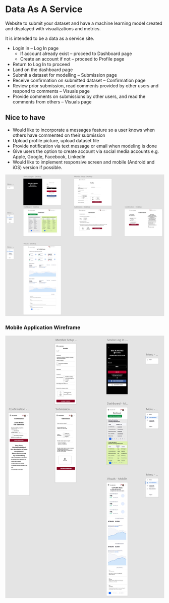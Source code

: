 # Data As A Service
Website to submit your dataset and have a machine learning model created and displayed with visualizations and metrics.

It is intended to be a data as a service site.
  * Login in – Log In page
     * If account already exist – proceed to Dashboard page
     * Create an account if not – proceed to Profile page
  * Return to Log In to proceed
  * Land on the dashboard page
  * Submit a dataset for modelling – Submission page
  * Receive confirmation on submitted dataset – Confirmation page
  * Review prior submission, read comments provided by other users and respond to comments – Visuals page
  * Provide comments on submissions by other users, and read the comments from others – Visuals page

## Nice to have
  * Would like to incorporate a messages feature so a user knows when others have commented on their submission
  * Upload profile picture, upload dataset file
  * Provide notification via text message or email when modeling is done
  * Give users the option to create account via social media accounts e.g. Apple, Google, Facebook, LinkedIn
  * Would like to implement responsive screen and mobile (Android and iOS) version if possible.
<p><img src="/project_proposal/MichaelAkinosho_Solo_Project_Data_As_A_Service_Desktop.jpg" alt="Project Web Wireframe" width="min-content" height="min-content"/></p>
<h3>Mobile Application Wireframe</h3>
<p><img src="/project_proposal/MichaelAkinosho_Solo_Project_Data_As_A_Service_Mobile.jpg" alt="Project Mobile Wireframe" width="min-content" height="min-content"/></p>
